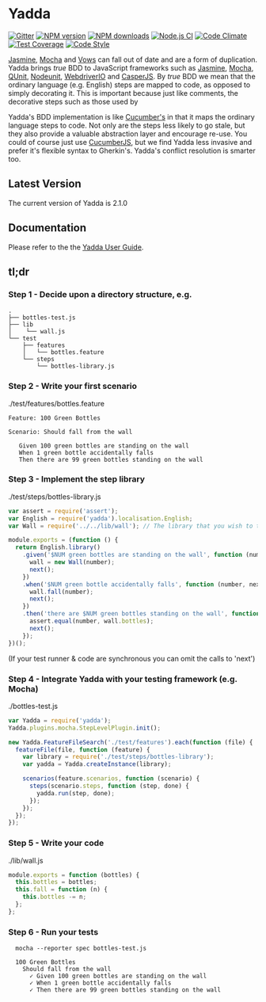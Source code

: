 # Yadda

[![Gitter](https://badges.gitter.im/acuminous/yadda.svg)](https://gitter.im/acuminous/yadda?utm_source=badge&utm_medium=badge&utm_campaign=pr-badge)
[![NPM version](https://img.shields.io/npm/v/yadda.svg?style=flat-square)](https://www.npmjs.com/package/yadda)
[![NPM downloads](https://img.shields.io/npm/dm/yadda.svg?style=flat-square)](https://www.npmjs.com/package/yadda)
[![Node.js CI](https://github.com/acuminous/yadda/workflows/Node.js%20CI/badge.svg)](https://github.com/acuminous/yadda/actions?query=workflow%3A%22Node.js+CI%22)
[![Code Climate](https://codeclimate.com/github/acuminous/yadda/badges/gpa.svg)](https://codeclimate.com/github/acuminous/yadda)
[![Test Coverage](https://codeclimate.com/github/acuminous/yadda/badges/coverage.svg)](https://codeclimate.com/github/acuminous/yadda/coverage)
[![Code Style](https://img.shields.io/badge/code%20style-prettier-brightgreen.svg)](https://github.com/prettier/prettier)

[Jasmine](https://jasmine.github.io/), [Mocha](http://mochajs.org/) and [Vows](http://vowsjs.org) can fall out of date and are a form of duplication. Yadda brings _true_ BDD to JavaScript frameworks such as [Jasmine](https://jasmine.github.io/), [Mocha](http://mochajs.org/), [QUnit](http://qunitjs.com), [Nodeunit](https://github.com/caolan/nodeunit), [WebdriverIO](http://webdriver.io/) and [CasperJS](http://casperjs.org). By _true_ BDD we mean that the ordinary language (e.g. English) steps are mapped to code, as opposed to simply decorating it. This is important because just like comments, the decorative steps such as those used by

Yadda's BDD implementation is like [Cucumber's](http://cukes.info/) in that it maps the ordinary language steps to code. Not only are the steps less likely to go stale, but they also provide a valuable abstraction layer and encourage re-use. You could of course just use [CucumberJS](https://github.com/cucumber/cucumber-js), but we find Yadda less invasive and prefer it's flexible syntax to Gherkin's. Yadda's conflict resolution is smarter too.

## Latest Version

The current version of Yadda is 2.1.0

## Documentation

Please refer to the the [Yadda User Guide](http://acuminous.gitbooks.io/yadda-user-guide).

## tl;dr

### Step 1 - Decide upon a directory structure, e.g.

```
.
├── bottles-test.js
├── lib
│    └── wall.js
└── test
    ├── features
    │   └── bottles.feature
    └── steps
        └── bottles-library.js
```

### Step 2 - Write your first scenario

./test/features/bottles.feature

```
Feature: 100 Green Bottles

Scenario: Should fall from the wall

   Given 100 green bottles are standing on the wall
   When 1 green bottle accidentally falls
   Then there are 99 green bottles standing on the wall

```

### Step 3 - Implement the step library

./test/steps/bottles-library.js

```js
var assert = require('assert');
var English = require('yadda').localisation.English;
var Wall = require('../../lib/wall'); // The library that you wish to test

module.exports = (function () {
  return English.library()
    .given('$NUM green bottles are standing on the wall', function (number, next) {
      wall = new Wall(number);
      next();
    })
    .when('$NUM green bottle accidentally falls', function (number, next) {
      wall.fall(number);
      next();
    })
    .then('there are $NUM green bottles standing on the wall', function (number, next) {
      assert.equal(number, wall.bottles);
      next();
    });
})();
```

(If your test runner & code are synchronous you can omit the calls to 'next')

### Step 4 - Integrate Yadda with your testing framework (e.g. Mocha)

./bottles-test.js

```js
var Yadda = require('yadda');
Yadda.plugins.mocha.StepLevelPlugin.init();

new Yadda.FeatureFileSearch('./test/features').each(function (file) {
  featureFile(file, function (feature) {
    var library = require('./test/steps/bottles-library');
    var yadda = Yadda.createInstance(library);

    scenarios(feature.scenarios, function (scenario) {
      steps(scenario.steps, function (step, done) {
        yadda.run(step, done);
      });
    });
  });
});
```

### Step 5 - Write your code

./lib/wall.js

```js
module.exports = function (bottles) {
  this.bottles = bottles;
  this.fall = function (n) {
    this.bottles -= n;
  };
};
```

### Step 6 - Run your tests

```
  mocha --reporter spec bottles-test.js

  100 Green Bottles
    Should fall from the wall
      ✓ Given 100 green bottles are standing on the wall
      ✓ When 1 green bottle accidentally falls
      ✓ Then there are 99 green bottles standing on the wall
```
